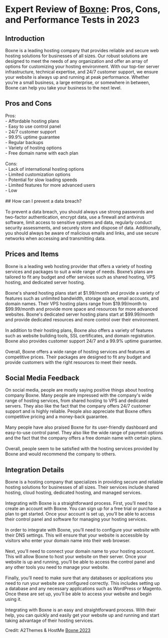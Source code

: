 <h1>Expert Review of <a href="https://a2themes.com/boxne-reviews">Boxne</a>: Pros, Cons, and Performance Tests in 2023</h1>
<h2>Introduction</h2>
Boxne is a leading hosting company that provides reliable and secure web hosting solutions for businesses of all sizes. Our robust solutions are designed to meet the needs of any organization and offer an array of options for customizing your hosting environment. With our top-tier server infrastructure, technical expertise, and 24/7 customer support, we ensure your website is always up and running at peak performance. Whether you’re a small business, a large enterprise, or somewhere in between, Boxne can help you take your business to the next level.
<h2>Pros and Cons</h2>
Pros: <br>- Affordable hosting plans<br>- Easy to use control panel<br>- 24/7 customer support<br>- 99.9% uptime guarantee<br>- Regular backups <br>- Variety of hosting options<br>- Free domain name with each plan<br><br>Cons: <br>- Lack of international hosting options<br>- Limited customization options<br>- Potential for slow loading speeds<br>- Limited features for more advanced users<br>- Low <br><br>## How can I prevent a data breach?<br><br>To prevent a data breach, you should always use strong passwords and two-factor authentication, encrypt data, use a firewall and antivirus software, limit access to sensitive systems and data, regularly conduct security assessments, and securely store and dispose of data. Additionally, you should always be aware of malicious emails and links, and use secure networks when accessing and transmitting data.
<h2>Prices and Items</h2>
Boxne is a leading web hosting provider that offers a variety of hosting services and packages to suit a wide range of needs. Boxne’s plans are tailored to fit any budget and offer services such as shared hosting, VPS hosting, and dedicated server hosting. <br><br>Boxne's shared hosting plans start at $1.99/month and provide a variety of features such as unlimited bandwidth, storage space, email accounts, and domain names. Their VPS hosting plans range from $19.99/month to $99.99/month and provide more space and resources for more advanced websites. Boxne's dedicated server hosting plans start at $99.99/month and provide dedicated resources and more control over their environment. <br><br>In addition to their hosting plans, Boxne also offers a variety of features such as website building tools, SSL certificates, and domain registration. Boxne also provides customer support 24/7 and a 99.9% uptime guarantee. <br><br>Overall, Boxne offers a wide range of hosting services and features at competitive prices. Their packages are designed to fit any budget and provide customers with the right resources to meet their needs.
<h2>Social Media Feedback</h2>
On social media, people are mostly saying positive things about hosting company Boxne. Many people are impressed with the company's wide range of hosting services, from shared hosting to VPS and dedicated servers. They also like the fact that the company offers 24/7 customer support and is highly reliable. People also appreciate that Boxne offers competitive pricing and a money-back guarantee.<br><br>Many people have also praised Boxne for its user-friendly dashboard and easy-to-use control panel. They also like the wide range of payment options and the fact that the company offers a free domain name with certain plans.<br><br>Overall, people seem to be satisfied with the hosting services provided by Boxne and would recommend the company to others.
<h2>Integration Details</h2>
Boxne is a hosting company that specializes in providing secure and reliable hosting solutions for businesses of all sizes. Their services include shared hosting, cloud hosting, dedicated hosting, and managed services.<br><br>Integrating with Boxne is a straightforward process. First, you’ll need to create an account with Boxne. You can sign up for a free trial or purchase a plan to get started. Once your account is set up, you’ll be able to access their control panel and software for managing your hosting services.<br><br>In order to integrate with Boxne, you’ll need to configure your website with their DNS settings. This will ensure that your website is accessible by visitors who enter your domain name into their web browser.<br><br>Next, you’ll need to connect your domain name to your hosting account. This will allow Boxne to host your website on their server. Once your website is up and running, you’ll be able to access the control panel and any other tools you need to manage your website.<br><br>Finally, you’ll need to make sure that any databases or applications you need to run your website are configured correctly. This includes setting up a database and any necessary applications such as WordPress or Magento. Once these are set up, you’ll be able to access your website and begin using it.<br><br>Integrating with Boxne is an easy and straightforward process. With their help, you can quickly and easily get your website up and running and start taking advantage of their hosting services.
<p>Credit: A2Themes & HostMe <a href="https://a2themes.com/boxne-reviews">Boxne 2023</a></p>